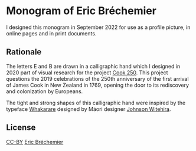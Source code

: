# Monogram of Eric Bréchemier

I designed this monogram in September 2022 for use as a profile picture,
in online pages and in print documents.

## Rationale

The letters E and B are drawn in a calligraphic hand which I designed
in 2020 part of visual research for the project [Cook 250][]. This project
questions the 2019 celebrations of the 250th anniversary of the first arrival
of James Cook in New Zealand in 1769, opening the door to its rediscovery and
colonization by Europeans.

The tight and strong shapes of this calligraphic hand were inspired by
the typeface [Whakarare][] designed by Māori designer [Johnson Witehira][].

[Cook 250]: https://github.com/eric-brechemier/cook250
[Whakarare]: https://www.johnsonwitehira.studio/whakarare
[Johnson Witehira]: https://www.johnsonwitehira.studio

## License

[CC-BY][] [Eric Bréchemier][ATTRIBUTION]

[CC-BY]: https://creativecommons.org/licenses/by/4.0/
[ATTRIBUTION]: https://github.com/eric-brechemier/eb-monogram
